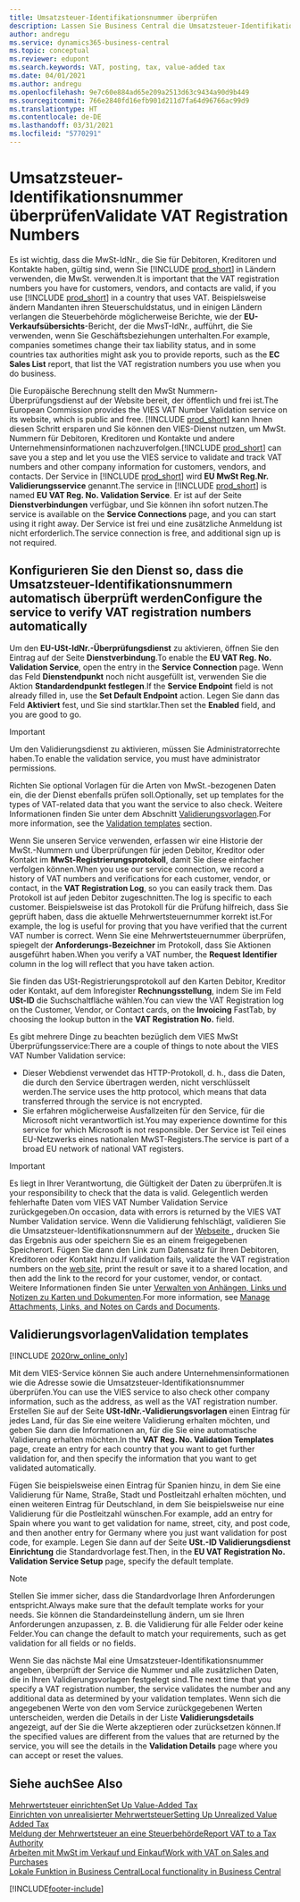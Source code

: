 ```yaml
---
title: Umsatzsteuer-Identifikationsnummer überprüfen
description: Lassen Sie Business Central die Umsatzsteuer-Identifikationsnummern und andere Unternehmensinformationen für Ihre Kontakte, Kunden und Lieferanten basierend auf dem VIES-Mehrwertsteuernummern-Validierungsdienst der Europäischen Union validieren.
author: andregu
ms.service: dynamics365-business-central
ms.topic: conceptual
ms.reviewer: edupont
ms.search.keywords: VAT, posting, tax, value-added tax
ms.date: 04/01/2021
ms.author: andregu
ms.openlocfilehash: 9e7c60e884ad65e209a2513d63c9434a90d9b449
ms.sourcegitcommit: 766e2840fd16efb901d211d7fa64d96766ac99d9
ms.translationtype: HT
ms.contentlocale: de-DE
ms.lasthandoff: 03/31/2021
ms.locfileid: "5770291"
---
```

# <a name="validate-vat-registration-numbers"></a><span data-ttu-id="3351c-103">Umsatzsteuer-Identifikationsnummer überprüfen</span><span class="sxs-lookup"><span data-stu-id="3351c-103">Validate VAT Registration Numbers</span></span>

<span data-ttu-id="3351c-104">Es ist wichtig, dass die MwSt-IdNr., die Sie für Debitoren, Kreditoren und Kontakte haben, gültig sind, wenn Sie [!INCLUDE [prod_short](includes/prod_short.md)] in Ländern verwenden, die MwSt. verwenden.</span><span class="sxs-lookup"><span data-stu-id="3351c-104">It is important that the VAT registration numbers you have for customers, vendors, and contacts are valid, if you use [!INCLUDE [prod_short](includes/prod_short.md)] in a country that uses VAT.</span></span> <span data-ttu-id="3351c-105">Beispielsweise ändern Mandanten ihren Steuerschuldstatus, und in einigen Ländern verlangen die Steuerbehörde möglicherweise Berichte, wie der **EU-Verkaufsübersichts**-Bericht, der die MwsT-IdNr., aufführt, die Sie verwenden, wenn Sie Geschäftsbeziehungen unterhalten.</span><span class="sxs-lookup"><span data-stu-id="3351c-105">For example, companies sometimes change their tax liability status, and in some countries tax authorities might ask you to provide reports, such as the **EC Sales List** report, that list the VAT registration numbers you use when you do business.</span></span>

<span data-ttu-id="3351c-106">Die Europäische Berechnung stellt den MwSt Nummern-Überprüfungsdienst auf der Website bereit, der öffentlich und frei ist.</span><span class="sxs-lookup"><span data-stu-id="3351c-106">The European Commission provides the VIES VAT Number Validation service on its website, which is public and free.</span></span> <span data-ttu-id="3351c-107">[!INCLUDE [prod_short](includes/prod_short.md)] kann Ihnen diesen Schritt ersparen und Sie können den VIES-Dienst nutzen, um MwSt. Nummern für Debitoren, Kreditoren und Kontakte und andere Unternehmensinformationen nachzuverfolgen.</span><span class="sxs-lookup"><span data-stu-id="3351c-107">[!INCLUDE [prod_short](includes/prod_short.md)] can save you a step and let you use the VIES service to validate and track VAT numbers and other company information for customers, vendors, and contacts.</span></span> <span data-ttu-id="3351c-108">Der Service in [!INCLUDE [prod_short](includes/prod_short.md)] wird **EU MwSt Reg.Nr. Validierungsservice** genannt.</span><span class="sxs-lookup"><span data-stu-id="3351c-108">The service in [!INCLUDE [prod_short](includes/prod_short.md)] is named **EU VAT Reg. No. Validation Service**.</span></span> <span data-ttu-id="3351c-109">Er ist auf der Seite **Dienstverbindungen** verfügbar, und Sie können ihn sofort nutzen.</span><span class="sxs-lookup"><span data-stu-id="3351c-109">The service is available on the **Service Connections** page, and you can start using it right away.</span></span> <span data-ttu-id="3351c-110">Der Service ist frei und eine zusätzliche Anmeldung ist nicht erforderlich.</span><span class="sxs-lookup"><span data-stu-id="3351c-110">The service connection is free, and additional sign up is not required.</span></span>

## <a name="configure-the-service-to-verify-vat-registration-numbers-automatically"></a><span data-ttu-id="3351c-111">Konfigurieren Sie den Dienst so, dass die Umsatzsteuer-Identifikationsnummern automatisch überprüft werden</span><span class="sxs-lookup"><span data-stu-id="3351c-111">Configure the service to verify VAT registration numbers automatically</span></span>

<span data-ttu-id="3351c-112">Um den **EU-USt-IdNr.-Überprüfungsdienst** zu aktivieren, öffnen Sie den Eintrag auf der Seite **Dienstverbindung**.</span><span class="sxs-lookup"><span data-stu-id="3351c-112">To enable the **EU VAT Reg. No. Validation Service**, open the entry in the **Service Connection** page.</span></span> <span data-ttu-id="3351c-113">Wenn das Feld **Dienstendpunkt** noch nicht ausgefüllt ist, verwenden Sie die Aktion **Standardendpunkt festlegen**.</span><span class="sxs-lookup"><span data-stu-id="3351c-113">If the **Service Endpoint** field is not already filled in, use the **Set Default Endpoint** action.</span></span> <span data-ttu-id="3351c-114">Legen Sie dann das Feld **Aktiviert** fest, und Sie sind startklar.</span><span class="sxs-lookup"><span data-stu-id="3351c-114">Then set the **Enabled** field, and you are good to go.</span></span>  

> [!IMPORTANT]
> <span data-ttu-id="3351c-115">Um den Validierungsdienst zu aktivieren, müssen Sie Administratorrechte haben.</span><span class="sxs-lookup"><span data-stu-id="3351c-115">To enable the validation service, you must have administrator permissions.</span></span>

<span data-ttu-id="3351c-116">Richten Sie optional Vorlagen für die Arten von MwSt.-bezogenen Daten ein, die der Dienst ebenfalls prüfen soll.</span><span class="sxs-lookup"><span data-stu-id="3351c-116">Optionally, set up templates for the types of VAT-related data that you want the service to also check.</span></span> <span data-ttu-id="3351c-117">Weitere Informationen finden Sie unter dem Abschnitt [Validierungsvorlagen](#validation-templates).</span><span class="sxs-lookup"><span data-stu-id="3351c-117">For more information, see the [Validation templates](#validation-templates) section.</span></span>

<span data-ttu-id="3351c-118">Wenn Sie unseren Service verwenden, erfassen wir eine Historie der MwSt.-Nummern und Überprüfungen für jeden Debitor, Kreditor oder Kontakt im **MwSt-Registrierungsprotokoll**, damit Sie diese einfacher verfolgen können.</span><span class="sxs-lookup"><span data-stu-id="3351c-118">When you use our service connection, we record a history of VAT numbers and verifications for each customer, vendor, or contact, in the **VAT Registration Log**, so you can easily track them.</span></span> <span data-ttu-id="3351c-119">Das Protokoll ist auf jeden Debitor zugeschnitten.</span><span class="sxs-lookup"><span data-stu-id="3351c-119">The log is specific to each customer.</span></span> <span data-ttu-id="3351c-120">Beispielsweise ist das Protokoll für die Prüfung hilfreich, dass Sie geprüft haben, dass die aktuelle Mehrwertsteuernummer korrekt ist.</span><span class="sxs-lookup"><span data-stu-id="3351c-120">For example, the log is useful for proving that you have verified that the current VAT number is correct.</span></span> <span data-ttu-id="3351c-121">Wenn Sie eine Mehrwertsteuernummer überprüfen, spiegelt der **Anforderungs-Bezeichner** im Protokoll, dass Sie Aktionen ausgeführt haben.</span><span class="sxs-lookup"><span data-stu-id="3351c-121">When you verify a VAT number, the **Request Identifier** column in the log will reflect that you have taken action.</span></span>

<span data-ttu-id="3351c-122">Sie finden das USt-Registrierungsprotokoll auf den Karten Debitor, Kreditor oder Kontakt, auf dem Inforegister **Rechnungsstellung**, indem Sie im Feld **USt-ID** die Suchschaltfläche wählen.</span><span class="sxs-lookup"><span data-stu-id="3351c-122">You can view the VAT Registration log on the Customer, Vendor, or Contact cards, on the **Invoicing** FastTab, by choosing the lookup button in the **VAT Registration No.** field.</span></span>  

<span data-ttu-id="3351c-123">Es gibt mehrere Dinge zu beachten bezüglich dem VIES MwSt Überprüfungsservice:</span><span class="sxs-lookup"><span data-stu-id="3351c-123">There are a couple of things to note about the VIES VAT Number Validation service:</span></span>

* <span data-ttu-id="3351c-124">Dieser Webdienst verwendet das HTTP-Protokoll, d. h., dass die Daten, die durch den Service übertragen werden, nicht verschlüsselt werden.</span><span class="sxs-lookup"><span data-stu-id="3351c-124">The service uses the http protocol, which means that data transferred through the service is not encrypted.</span></span>  
* <span data-ttu-id="3351c-125">Sie erfahren möglicherweise Ausfallzeiten für den Service, für die Microsoft nicht verantwortlich ist.</span><span class="sxs-lookup"><span data-stu-id="3351c-125">You may experience downtime for this service for which Microsoft is not responsible.</span></span> <span data-ttu-id="3351c-126">Der Service ist Teil eines EU-Netzwerks eines nationalen MwST-Registers.</span><span class="sxs-lookup"><span data-stu-id="3351c-126">The service is part of a broad EU network of national VAT registers.</span></span>

> [!IMPORTANT]
> <span data-ttu-id="3351c-127">Es liegt in Ihrer Verantwortung, die Gültigkeit der Daten zu überprüfen.</span><span class="sxs-lookup"><span data-stu-id="3351c-127">It is your responsibility to check that the data is valid.</span></span> <span data-ttu-id="3351c-128">Gelegentlich werden fehlerhafte Daten vom VIES VAT Number Validation Service zurückgegeben.</span><span class="sxs-lookup"><span data-stu-id="3351c-128">On occasion, data with errors is returned by the VIES VAT Number Validation service.</span></span> <span data-ttu-id="3351c-129">Wenn die Validierung fehlschlägt, validieren Sie die Umsatzsteuer-Identifikationsnummern auf der [Webseite ](https://ec.europa.eu/taxation_customs/vies/), drucken Sie das Ergebnis aus oder speichern Sie es an einem freigegebenen Speicherort. Fügen Sie dann den Link zum Datensatz für Ihren Debitoren, Kreditoren oder Kontakt hinzu.</span><span class="sxs-lookup"><span data-stu-id="3351c-129">If validation fails, validate the VAT registration numbers on the [web site](https://ec.europa.eu/taxation_customs/vies/), print the result or save it to a shared location, and then add the link to the record for your customer, vendor, or contact.</span></span> <span data-ttu-id="3351c-130">Weitere Informationen finden Sie unter [Verwalten von Anhängen, Links und Notizen zu Karten und Dokumenten](ui-how-add-link-to-record.md).</span><span class="sxs-lookup"><span data-stu-id="3351c-130">For more information, see [Manage Attachments, Links, and Notes on Cards and Documents](ui-how-add-link-to-record.md).</span></span>

## <a name="validation-templates"></a><span data-ttu-id="3351c-131">Validierungsvorlagen</span><span class="sxs-lookup"><span data-stu-id="3351c-131">Validation templates</span></span>

[!INCLUDE [2020rw_online_only](includes/2020rw_online_only.md)]

<span data-ttu-id="3351c-132">Mit dem VIES-Service können Sie auch andere Unternehmensinformationen wie die Adresse sowie die Umsatzsteuer-Identifikationsnummer überprüfen.</span><span class="sxs-lookup"><span data-stu-id="3351c-132">You can use the VIES service to also check other company information, such as the address, as well as the VAT registration number.</span></span> <span data-ttu-id="3351c-133">Erstellen Sie auf der Seite **USt-IdNr.-Validierungsvorlagen** einen Eintrag für jedes Land, für das Sie eine weitere Validierung erhalten möchten, und geben Sie dann die Informationen an, für die Sie eine automatische Validierung erhalten möchten.</span><span class="sxs-lookup"><span data-stu-id="3351c-133">In the **VAT Reg. No. Validation Templates** page, create an entry for each country that you want to get further validation for, and then specify the information that you want to get validated automatically.</span></span>  

<span data-ttu-id="3351c-134">Fügen Sie beispielsweise einen Eintrag für Spanien hinzu, in dem Sie eine Validierung für Name, Straße, Stadt und Postleitzahl erhalten möchten, und einen weiteren Eintrag für Deutschland, in dem Sie beispielsweise nur eine Validierung für die Postleitzahl wünschen.</span><span class="sxs-lookup"><span data-stu-id="3351c-134">For example, add an entry for Spain where you want to get validation for name, street, city, and post code, and then another entry for Germany where you just want validation for post code, for example.</span></span> <span data-ttu-id="3351c-135">Legen Sie dann auf der Seite **USt.-ID Validierungsdienst Einrichtung** die Standardvorlage fest.</span><span class="sxs-lookup"><span data-stu-id="3351c-135">Then, in the **EU VAT Registration No. Validation Service Setup** page, specify the default template.</span></span>  

> [!NOTE]
> <span data-ttu-id="3351c-136">Stellen Sie immer sicher, dass die Standardvorlage Ihren Anforderungen entspricht.</span><span class="sxs-lookup"><span data-stu-id="3351c-136">Always make sure that the default template works for your needs.</span></span> <span data-ttu-id="3351c-137">Sie können die Standardeinstellung ändern, um sie Ihren Anforderungen anzupassen, z. B. die Validierung für alle Felder oder keine Felder.</span><span class="sxs-lookup"><span data-stu-id="3351c-137">You can change the default to match your requirements, such as get validation for all fields or no fields.</span></span>

<span data-ttu-id="3351c-138">Wenn Sie das nächste Mal eine Umsatzsteuer-Identifikationsnummer angeben, überprüft der Service die Nummer und alle zusätzlichen Daten, die in Ihren Validierungsvorlagen festgelegt sind.</span><span class="sxs-lookup"><span data-stu-id="3351c-138">The next time that you specify a VAT registration number, the service validates the number and any additional data as determined by your validation templates.</span></span> <span data-ttu-id="3351c-139">Wenn sich die angegebenen Werte von den vom Service zurückgegebenen Werten unterscheiden, werden die Details in der Liste **Validierungsdetails** angezeigt, auf der Sie die Werte akzeptieren oder zurücksetzen können.</span><span class="sxs-lookup"><span data-stu-id="3351c-139">If the specified values are different from the values that are returned by the service, you will see the details in the **Validation Details** page where you can accept or reset the values.</span></span>  

## <a name="see-also"></a><span data-ttu-id="3351c-140">Siehe auch</span><span class="sxs-lookup"><span data-stu-id="3351c-140">See Also</span></span>

[<span data-ttu-id="3351c-141">Mehrwertsteuer einrichten</span><span class="sxs-lookup"><span data-stu-id="3351c-141">Set Up Value-Added Tax</span></span>](finance-setup-vat.md)  
[<span data-ttu-id="3351c-142">Einrichten von unrealisierter Mehrwertsteuer</span><span class="sxs-lookup"><span data-stu-id="3351c-142">Setting Up Unrealized Value Added Tax</span></span>](finance-setup-unrealized-vat.md)  
[<span data-ttu-id="3351c-143">Meldung der Mehrwertsteuer an eine Steuerbehörde</span><span class="sxs-lookup"><span data-stu-id="3351c-143">Report VAT to a Tax Authority</span></span>](finance-how-report-vat.md)  
[<span data-ttu-id="3351c-144">Arbeiten mit MwSt im Verkauf und Einkauf</span><span class="sxs-lookup"><span data-stu-id="3351c-144">Work with VAT on Sales and Purchases</span></span>](finance-work-with-vat.md)  
[<span data-ttu-id="3351c-145">Lokale Funktion in Business Central</span><span class="sxs-lookup"><span data-stu-id="3351c-145">Local functionality in Business Central</span></span>](about-localization.md)  


[!INCLUDE[footer-include](includes/footer-banner.md)]
